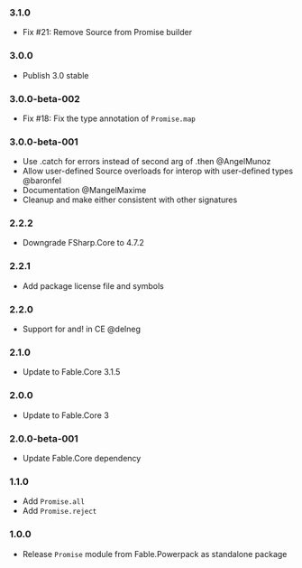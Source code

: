 ### 3.1.0

* Fix #21: Remove Source from Promise builder

### 3.0.0

* Publish 3.0 stable

### 3.0.0-beta-002

* Fix #18: Fix the type annotation of `Promise.map`

### 3.0.0-beta-001

* Use .catch for errors instead of second arg of .then @AngelMunoz
* Allow user-defined Source overloads for interop with user-defined types @baronfel
* Documentation @MangelMaxime
* Cleanup and make either consistent with other signatures

### 2.2.2

* Downgrade FSharp.Core to 4.7.2

### 2.2.1

* Add package license file and symbols

### 2.2.0

* Support for and! in CE @delneg

### 2.1.0

* Update to Fable.Core 3.1.5

### 2.0.0

* Update to Fable.Core 3

### 2.0.0-beta-001

* Update Fable.Core dependency

### 1.1.0

* Add `Promise.all`
* Add `Promise.reject`

### 1.0.0

* Release `Promise` module from Fable.Powerpack as standalone package
